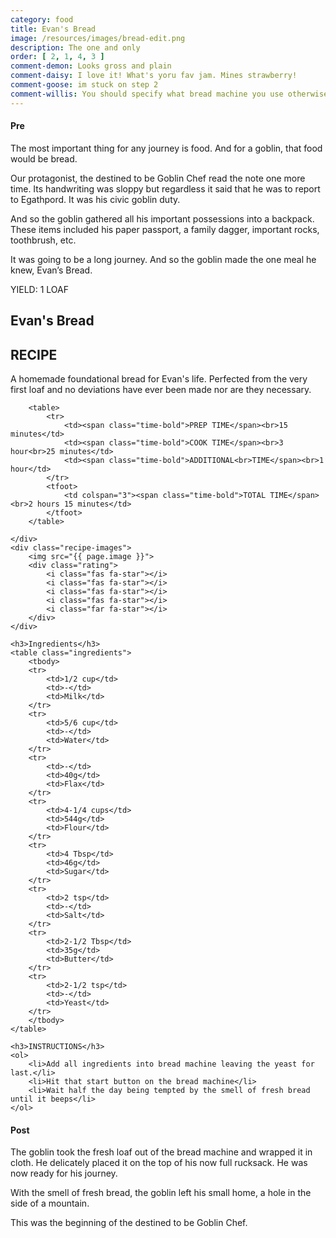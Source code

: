 ```yaml
---
category: food
title: Evan's Bread
image: /resources/images/bread-edit.png
description: The one and only
order: [ 2, 1, 4, 3 ]
comment-demon: Looks gross and plain
comment-daisy: I love it! What's yoru fav jam. Mines strawberry!
comment-goose: im stuck on step 2
comment-willis: You should specify what bread machine you use otherwise this recipe is useless.
---
```


#### Pre
The most important thing for any journey is food. And for a goblin, that food would be bread.

Our protagonist, the destined to be Goblin Chef read the note one more time. Its handwriting was sloppy but regardless it said that he was to report to Egathpord. It was his civic goblin duty.

And so the goblin gathered all his important possessions into a backpack. These items included his paper passport, a family dagger, important rocks, toothbrush, etc.

It was going to be a long journey. And so the goblin made the one meal he knew, Evan’s Bread. 

<div class="recipe">
    <span class="yield">YIELD: 1 LOAF</span>
    <div class="recipe-text">
        <h2>Evan's Bread</h2>
        <h2>RECIPE</h2>
        <p>A homemade foundational bread for Evan's life. Perfected from the very first loaf and no deviations have ever been made nor are they necessary.</p>
        
        <table>
            <tr>
                <td><span class="time-bold">PREP TIME</span><br>15 minutes</td>
                <td><span class="time-bold">COOK TIME</span><br>3 hour<br>25 minutes</td>
                <td><span class="time-bold">ADDITIONAL<br>TIME</span><br>1 hour</td>
            </tr>
            <tfoot>
                <td colspan="3"><span class="time-bold">TOTAL TIME</span><br>2 hours 15 minutes</td>
            </tfoot>
        </table>
     
    </div>
    <div class="recipe-images">
        <img src="{{ page.image }}">
        <div class="rating">
            <i class="fas fa-star"></i>
            <i class="fas fa-star"></i>
            <i class="fas fa-star"></i>
            <i class="fas fa-star"></i>
            <i class="far fa-star"></i>
        </div>
    </div>

    <h3>Ingredients</h3>
    <table class="ingredients">
        <tbody>
        <tr>
            <td>1/2 cup</td>
            <td>-</td>
            <td>Milk</td>
        </tr>
        <tr>
            <td>5/6 cup</td>
            <td>-</td>
            <td>Water</td>
        </tr>
        <tr>
            <td>-</td>
            <td>40g</td>
            <td>Flax</td>
        </tr>
        <tr>
            <td>4-1/4 cups</td>
            <td>544g</td>
            <td>Flour</td>
        </tr>
        <tr>
            <td>4 Tbsp</td>
            <td>46g</td>
            <td>Sugar</td>
        </tr>
        <tr>
            <td>2 tsp</td>
            <td>-</td>
            <td>Salt</td>
        </tr>
        <tr>
            <td>2-1/2 Tbsp</td>
            <td>35g</td>
            <td>Butter</td>
        </tr>
        <tr>
            <td>2-1/2 tsp</td>
            <td>-</td>
            <td>Yeast</td>
        </tr>
        </tbody>
    </table>

    <h3>INSTRUCTIONS</h3>
    <ol>
        <li>Add all ingredients into bread machine leaving the yeast for last.</li>
        <li>Hit that start button on the bread machine</li>
        <li>Wait half the day being tempted by the smell of fresh bread until it beeps</li>
    </ol>

    

</div>

#### Post
The goblin took the fresh loaf out of the bread machine and wrapped it in cloth. He delicately placed it on the top of his now full rucksack. He was now ready for his journey. 

With the smell of fresh bread, the goblin left his small home, a hole in the side of a mountain. 

This was the beginning of the destined to be Goblin Chef.
